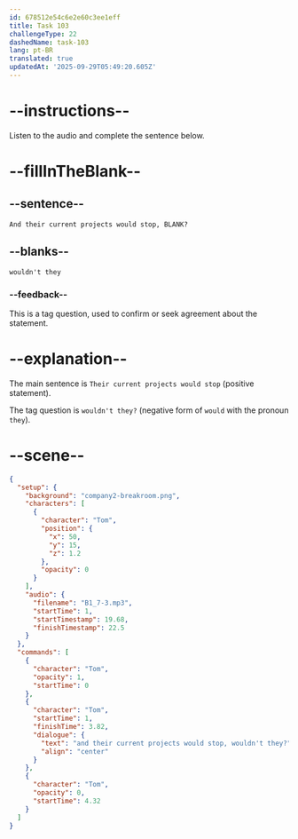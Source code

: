 ```yaml
---
id: 678512e54c6e2e60c3ee1eff
title: Task 103
challengeType: 22
dashedName: task-103
lang: pt-BR
translated: true
updatedAt: '2025-09-29T05:49:20.605Z'
---
```


<!-- (Audio) Tom: and their current projects would stop, wouldn't they? -->

# --instructions--

Listen to the audio and complete the sentence below.

# --fillInTheBlank--

## --sentence--

`And their current projects would stop, BLANK?`

## --blanks--

`wouldn't they`

### --feedback--

This is a tag question, used to confirm or seek agreement about the statement.

# --explanation--

The main sentence is `Their current projects would stop` (positive statement).

The tag question is `wouldn't they?` (negative form of `would` with the pronoun `they`).

# --scene--

```json
{
  "setup": {
    "background": "company2-breakroom.png",
    "characters": [
      {
        "character": "Tom",
        "position": {
          "x": 50,
          "y": 15,
          "z": 1.2
        },
        "opacity": 0
      }
    ],
    "audio": {
      "filename": "B1_7-3.mp3",
      "startTime": 1,
      "startTimestamp": 19.68,
      "finishTimestamp": 22.5
    }
  },
  "commands": [
    {
      "character": "Tom",
      "opacity": 1,
      "startTime": 0
    },
    {
      "character": "Tom",
      "startTime": 1,
      "finishTime": 3.82,
      "dialogue": {
        "text": "and their current projects would stop, wouldn't they?",
        "align": "center"
      }
    },
    {
      "character": "Tom",
      "opacity": 0,
      "startTime": 4.32
    }
  ]
}
```
